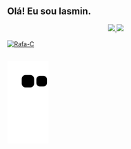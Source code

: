## Olá! Eu sou Iasmin.
<div align="center">
  <a href="https://github.com/IasminBorba">
  <img height="180em" src="https://github-readme-stats.vercel.app/api?username=IasminBorba&show_icons=true&theme=dark&include_all_commits=true&count_private=true"/>
  <img height="180em" src="https://github-readme-stats.vercel.app/api/top-langs/?username=IasminBorba&layout=compact&langs_count=7&theme=dark"/>
</div>
<div style="display: inline_block"><br>
  <img align="center" alt="Rafa-C" height="30" width="40" src="https://cdn.jsdelivr.net/gh/devicons/devicon/icons/c/c-original.svg">

</div>

##

![Snake animation](https://github.com/IasminBorba/IasminBorba/blob/output/github-contribution-grid-snake.svg)
